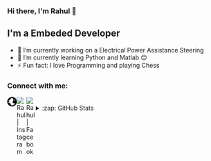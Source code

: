 ### Hi there, I'm Rahul 👋

## I'm a Embeded Developer
- 🔭 I’m currently working on a Electrical Power Assistance Steering
- 🌱 I’m currently learning Python and Matlab :blush:
- ⚡ Fun fact: I love Programming and playing Chess

### Connect with me:
[<img align="left" alt="tryexcept.in" width="22px" src="https://raw.githubusercontent.com/iconic/open-iconic/master/svg/globe.svg"/>][website]
[<img align="left" alt="Rahul | Instagram" width="22px" src="https://cdn.jsdelivr.net/npm/simple-icons@v3/icons/instagram.svg" />][instagram]
[<img align="left" alt="Rahul | Facebook" width="22px" src="https://cdn.jsdelivr.net/npm/simple-icons@v3/icons/facebook.svg" />][facebook]

<br />


<details>
  <summary>:zap: GitHub Stats</summary>

  <img align="left" alt="RahulP5's GitHub Stats" src="https://github-readme-stats.rahulp5.vercel.app/api?username=rahulp5&show_icons=true&hide_border=true" />

</details>


[website]: https://tryexcept.in
[instagram]: https://instagram.com/rahul_pachpind
[facebook]: https://facebook.com/pachpind2011
